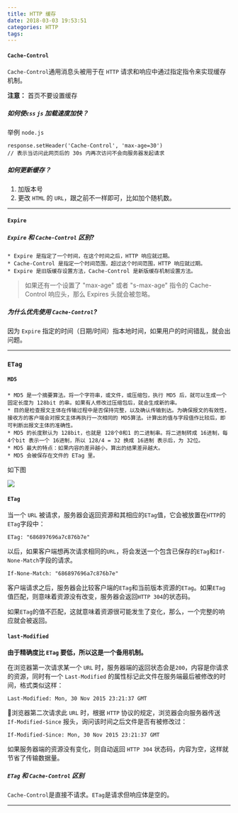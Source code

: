 ```yaml
---
title: HTTP 缓存
date: 2018-03-03 19:53:51
categories: HTTP
tags:
---
```



#### `Cache-Control`

`Cache-Control`通用消息头被用于在 `HTTP` 请求和响应中通过指定指令来实现缓存机制。

**注意：**	首页不要设置缓存


##### 如何使`css` `js` 加载速度加快？

举例 `node.js`

	response.setHeader('Cache-Control', 'max-age=30') 
	// 表示当访问此网页后的 30s 内再次访问不会向服务器发起请求

##### 如何更新缓存？

1. 加版本号
2. 更改 `HTML` 的 `URL`，跟之前不一样即可，比如加个随机数。

---

#### `Expire`

##### `Expire` 和 `Cache-Control` 区别?

	* Expire 是指定了一个时间，在这个时间之后，HTTP 响应就过期。
	* Cache-Control 是指定一个时间范围，超过这个时间范围，HTTP 响应就过期。
	* Expire 是旧版缓存设置方法，Cache-Control 是新版缓存机制设置方法。

>如果还有一个设置了 "max-age" 或者 "s-max-age" 指令的 Cache-Control 响应头，那么 Expires 头就会被忽略。	

##### 为什么优先使用 `Cache-Control`?	

因为 `Expire` 指定的时间（日期/时间）指本地时间，如果用户的时间错乱，就会出问题。

---

### `ETag`

#### `MD5`

	* MD5 是一个摘要算法。将一个字符串，或文件，或压缩包，执行 MD5 后，就可以生成一个固定长度为 128bit 的串。如果有人修改过压缩包后，就会生成新的串。
	* 目的是检查报文主体在传输过程中是否保持完整，以及确认传输到达。为确保报文的有效性，接收方的客户端会对报文主体再执行一次相同的 MD5算法。计算出的值与字段值作比较后，即可判断出报文主体的准确性。
	* MD5 的长度默认为 128bit，也就是 128个0和1 的二进制串。将二进制转成 16进制，每 4个bit 表示一个 16进制，所以 128/4 = 32 换成 16进制 表示后，为 32位。
	* MD5 最大的特点：如果内容的差异越小，算出的结果差异越大。
	* MD5 会被保存在文件的 ETag 里。

如下图

<img src="https://i.loli.net/2018/03/03/5a9ac12bcba07.png
">

#### `ETag`
	
当一个 `URL` 被请求，服务器会返回资源和其相应的`ETag`值，它会被放置在`HTTP`的`ETag`字段中：

	ETag: "686897696a7c876b7e"
	
以后，如果客户端想再次请求相同的`URL`，将会发送一个包含已保存的`ETag`和`If-None-Match`字段的请求。

	If-None-Match: "686897696a7c876b7e"
	
客户端请求之后，服务器会比较客户端的`ETag`和当前版本资源的`ETag`。如果`ETag`值匹配，则意味着资源没有改变，服务器会返回`HTTP 304`的状态码。

如果`ETag`的值不匹配，这就意味着资源很可能发生了变化，那么，一个完整的响应就会被返回。

#### `last-Modified`

**由于精确度比 `ETag` 要低，所以这是一个备用机制。**

在浏览器第一次请求某一个 `URL` 时，服务器端的返回状态会是`200`，内容是你请求的资源，同时有一个 `Last-Modified` 的属性标记此文件在服务端最后被修改的时间，格式类似这样：

	Last-Modified: Mon, 30 Nov 2015 23:21:37 GMT
	
浏览器第二次请求此 `URL` 时，根据 `HTTP` 协议的规定，浏览器会向服务器传送 `If-Modified-Since` 报头，询问该时间之后文件是否有被修改过：

	If-Modified-Since: Mon, 30 Nov 2015 23:21:37 GMT
	
如果服务器端的资源没有变化，则自动返回 `HTTP 304` 状态码，内容为空，这样就节省了传输数据量。

##### `ETag` 和 `Cache-Control` 区别

`Cache-Control`是直接不请求。`ETag`是请求但响应体是空的。

---



